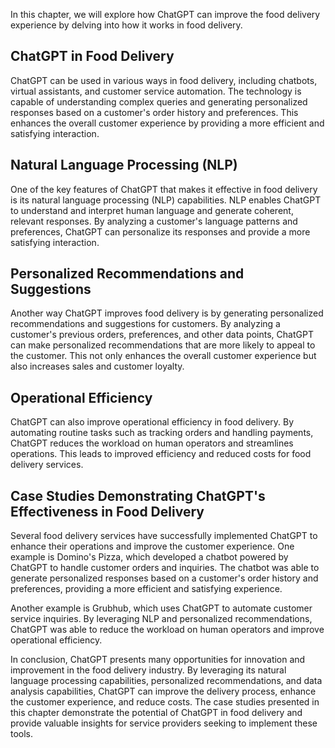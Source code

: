 
In this chapter, we will explore how ChatGPT can improve the food delivery experience by delving into how it works in food delivery.

ChatGPT in Food Delivery
------------------------

ChatGPT can be used in various ways in food delivery, including chatbots, virtual assistants, and customer service automation. The technology is capable of understanding complex queries and generating personalized responses based on a customer's order history and preferences. This enhances the overall customer experience by providing a more efficient and satisfying interaction.

Natural Language Processing (NLP)
---------------------------------

One of the key features of ChatGPT that makes it effective in food delivery is its natural language processing (NLP) capabilities. NLP enables ChatGPT to understand and interpret human language and generate coherent, relevant responses. By analyzing a customer's language patterns and preferences, ChatGPT can personalize its responses and provide a more satisfying interaction.

Personalized Recommendations and Suggestions
--------------------------------------------

Another way ChatGPT improves food delivery is by generating personalized recommendations and suggestions for customers. By analyzing a customer's previous orders, preferences, and other data points, ChatGPT can make personalized recommendations that are more likely to appeal to the customer. This not only enhances the overall customer experience but also increases sales and customer loyalty.

Operational Efficiency
----------------------

ChatGPT can also improve operational efficiency in food delivery. By automating routine tasks such as tracking orders and handling payments, ChatGPT reduces the workload on human operators and streamlines operations. This leads to improved efficiency and reduced costs for food delivery services.

Case Studies Demonstrating ChatGPT's Effectiveness in Food Delivery
-------------------------------------------------------------------

Several food delivery services have successfully implemented ChatGPT to enhance their operations and improve the customer experience. One example is Domino's Pizza, which developed a chatbot powered by ChatGPT to handle customer orders and inquiries. The chatbot was able to generate personalized responses based on a customer's order history and preferences, providing a more efficient and satisfying experience.

Another example is Grubhub, which uses ChatGPT to automate customer service inquiries. By leveraging NLP and personalized recommendations, ChatGPT was able to reduce the workload on human operators and improve operational efficiency.

In conclusion, ChatGPT presents many opportunities for innovation and improvement in the food delivery industry. By leveraging its natural language processing capabilities, personalized recommendations, and data analysis capabilities, ChatGPT can improve the delivery process, enhance the customer experience, and reduce costs. The case studies presented in this chapter demonstrate the potential of ChatGPT in food delivery and provide valuable insights for service providers seeking to implement these tools.
